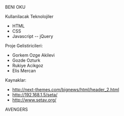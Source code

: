 BENI OKU

Kullanilacak Teknolojiler

- HTML
- CSS
- Javascript
-- jQuery

Proje Gelistiricileri:

- Gorkem Ozge Akilevi
- Gozde Ozturk
- Rukiye Acikgoz
- Elis Mercan

Kaynaklar:

- http://next-themes.com/bignews/html/header_2.html
- http://192.168.1.5/seta/
- http://www.setav.org/


AVENGERS